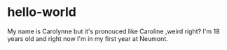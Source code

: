 # hello-world
My name is Carolynne but it's pronouced like Caroline
,weird right?
I'm 18 years old and right now I'm in my first year at Neumont.
